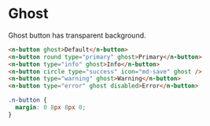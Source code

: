 # Ghost
Ghost button has transparent background.
```html
<n-button ghost>Default</n-button>
<n-button round type="primary" ghost>Primary</n-button>
<n-button type="info" ghost>Info</n-button>
<n-button circle type="success" icon="md-save" ghost />
<n-button type="warning" ghost>Warning</n-button>
<n-button type="error" ghost disabled>Error</n-button>
```
```css
.n-button {
  margin: 0 8px 8px 0;
}
```